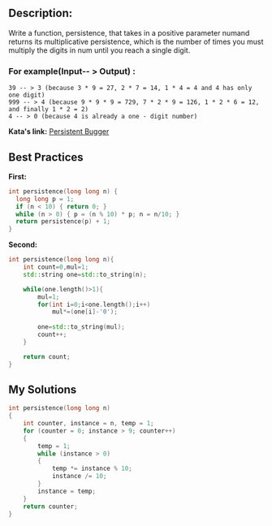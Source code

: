 ## Description:

Write a function, persistence, that takes in a positive parameter numand returns its multiplicative persistence, which is the number of times you must multiply the digits in num until you reach a single digit.

### For example(Input-- > Output) :

    39 -- > 3 (because 3 * 9 = 27, 2 * 7 = 14, 1 * 4 = 4 and 4 has only one digit)
    999 -- > 4 (because 9 * 9 * 9 = 729, 7 * 2 * 9 = 126, 1 * 2 * 6 = 12, and finally 1 * 2 = 2)
    4 -- > 0 (because 4 is already a one - digit number)


**Kata's link:** [Persistent Bugger](https://www.codewars.com/kata/55bf01e5a717a0d57e0000ec/cpp)

## Best Practices

**First:**
```cpp
int persistence(long long n) {
  long long p = 1;
  if (n < 10) { return 0; } 
  while (n > 0) { p = (n % 10) * p; n = n/10; }
  return persistence(p) + 1;
}
```

**Second:**
```cpp
int persistence(long long n){
    int count=0,mul=1;
    std::string one=std::to_string(n);

    while(one.length()>1){
        mul=1;
        for(int i=0;i<one.length();i++)
            mul*=(one[i]-'0');
      
        one=std::to_string(mul);
        count++;
    }

    return count;
}
```

## My Solutions
```cpp
int persistence(long long n)
{
    int counter, instance = n, temp = 1;
    for (counter = 0; instance > 9; counter++)
    {
        temp = 1;
        while (instance > 0)
        {
            temp *= instance % 10;
            instance /= 10;
        }
        instance = temp;
    }
    return counter;
}
```